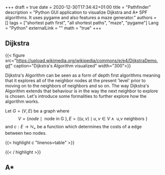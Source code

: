 +++ 
draft = true
date = 2020-12-30T17:34:42+01:00
title = "Pathfinder"
description = "Python GUI application to visualize Dijkstra and A* SPF algorithms. It uses pygame and also features a maze generator."
authors = []
tags = ["shortest path first", "all shortest paths", "maze", "pygame"]
Lang = "Python"
externalLink = ""
math = "true"
+++

## Dijkstra

{{< figure src="https://upload.wikimedia.org/wikipedia/commons/e/e4/DijkstraDemo.gif" caption="Dijkstra's Algorithm visualized" width="300">}}

Dijkstra's Algorithm can be seen as a form of depth first algorithms meaning that it explores all of the neighbor nodes at the present 'level' prior to moving on to the neighbors of neighbors and so on. The way Dijkstra's Algorithm extends that behaviour is in the way the next neighbor to explore is chosen. Let's introduce some formalities to further explore how the algorithm works.

Let $G = (V, E)$ be a graph where 
$$
V = \lbrace node \mid \text{ node in G } \rbrace, E = \lbrace (u, v) \mid u,v \in V \land \text{ u,v neighbors } \rbrace
$$
and $c: E \to \mathbb{N}_+$ be a function which determines the costs of a edge between two nodes.

{{< highlight c "linenos=table" >}}

{{< / highlight >}}

## A*